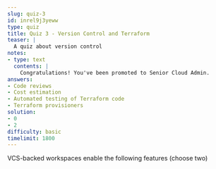 ```yaml
---
slug: quiz-3
id: inrel9j3yeww
type: quiz
title: Quiz 3 - Version Control and Terraform
teaser: |
  A quiz about version control
notes:
- type: text
  contents: |
    Congratulations! You've been promoted to Senior Cloud Admin.
answers:
- Code reviews
- Cost estimation
- Automated testing of Terraform code
- Terraform provisioners
solution:
- 0
- 2
difficulty: basic
timelimit: 1800
---
```

VCS-backed workspaces enable the following features (choose two)
